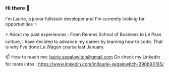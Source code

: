 ### Hi there 👋

I'm Laurie, a junior fullstack developer and I'm currently looking for opportunities ✨

⚡ About my past experiences : From Rennes School of Business to Le Pass culture, I have decided to advance my career by learning how to code. That is why I've done Le Wagon course last January. 

📫 How to reach me: laurie.segalowitch@gmail.com
Go check my Linkedin for more infos : https://www.linkedin.com/in/laurie-segalowitch-390b63165/


<!--
**LaurieSgw/LaurieSgw** is a ✨ _special_ repository because its `README.md` (this file) appears on your GitHub profile.


